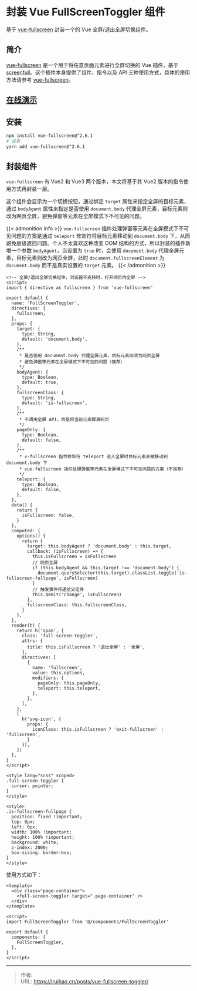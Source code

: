 # 封装 Vue FullScreenToggler 组件


基于 [vue-fullscreen](https://github.com/mirari/vue-fullscreen) 封装一个的 Vue 全屏/退出全屏切换组件。

<!--more-->

## 简介

[vue-fullscreen](https://github.com/mirari/vue-fullscreen) 是一个用于将任意页面元素进行全屏切换的 Vue 插件，基于 [screenfull](https://github.com/sindresorhus/screenfull)。这个插件本身提供了组件、指令以及 API 三种使用方式，具体的使用方法请参考 [vue-fullscreen](https://github.com/mirari/vue-fullscreen)。

## [在线演示](https://lruihao.github.io/vue-el-demo/#/fullscreen)

## 安装

```bash
npm install vue-fullscreen@^2.6.1
# 或者
yarn add vue-fullscreen@^2.6.1
```

## 封装组件

`vue-fullscreen` 有 Vue2 和 Vue3 两个版本，本文将基于其 Vue2 版本的指令使用方式再封装一层。

这个组件会显示为一个切换按钮，通过绑定 `target` 属性来指定全屏的目标元素，通过 `bodyAgent` 属性来指定是否使用 `document.body` 代理全屏元素，目标元素则改为网页全屏，避免弹窗等元素在全屏模式下不可见的问题。

{{< admonition info >}}
`vue-fullscreen` 插件处理弹窗等元素在全屏模式下不可见问题的方案是通过 `teleport` 修饰符将目标元素移动到 `document.body` 下，从而避免层级遮挡问题。个人不太喜欢这种改变 DOM 结构的方式，所以封装的插件新增一个参数 `bodyAgent`，当设置为 `true` 时，会使用 `document.body` 代理全屏元素，目标元素则改为网页全屏，此时 `document.fullscreenElement` 为 `document.body` 而不是真实设置的 `target` 元素。
{{< /admonition >}}

```vue {title=FullScreenToggler.vue}
<!-- 全屏/退出全屏切换组件，浏览器不支持时，打开网页内全屏 -->
<script>
import { directive as fullscreen } from 'vue-fullscreen'

export default {
  name: 'FullScreenToggler',
  directives: {
    fullscreen,
  },
  props: {
    target: {
      type: String,
      default: 'document.body',
    },
    /**
     * 是否使用 document.body 代理全屏元素，目标元素则改为网页全屏
     * 避免弹窗等元素在全屏模式下不可见的问题（推荐）
     */
    bodyAgent: {
      type: Boolean,
      default: true,
    },
    fullscreenClass: {
      type: String,
      default: 'is-fullscreen',
    },
    /**
     * 不调用全屏 API，而是将当前元素撑满网页
     */
    pageOnly: {
      type: Boolean,
      default: false,
    },
    /**
     * v-fullscreen 指令修饰符 teleport 进入全屏时目标元素会被移动到 document.body 下
     * vue-fullscreen 插件处理弹窗等元素在全屏模式下不可见问题的方案（不推荐）
     */
    teleport: {
      type: Boolean,
      default: false,
    },
  },
  data() {
    return {
      isFullscreen: false,
    }
  },
  computed: {
    options() {
      return {
        target: this.bodyAgent ? 'document.body' : this.target,
        callback: (isFullscreen) => {
          this.isFullscreen = isFullscreen
          // 网页全屏
          if (this.bodyAgent && this.target !== 'document.body') {
            document.querySelector(this.target).classList.toggle('is-fullscreen-fullpage', isFullscreen)
          }
          // 触发事件传递给父组件
          this.$emit('change', isFullscreen)
        },
        fullscreenClass: this.fullscreenClass,
      }
    },
  },
  render(h) {
    return h('span', {
      class: 'full-screen-toggler',
      attrs: {
        title: this.isFullscreen ? '退出全屏' : '全屏',
      },
      directives: [
        {
          name: 'fullscreen',
          value: this.options,
          modifiers: {
            pageOnly: this.pageOnly,
            teleport: this.teleport,
          },
        },
      ],
    },
    [
      h('svg-icon', {
        props: {
          iconClass: this.isFullscreen ? 'exit-fullscreen' : 'fullscreen',
        }
      }),
    ])
  },
}
</script>

<style lang="scss" scoped>
.full-screen-toggler {
  cursor: pointer;
}
</style>

<style>
.is-fullscreen-fullpage {
  position: fixed !important;
  top: 0px;
  left: 0px;
  width: 100% !important;
  height: 100% !important;
  background: white;
  z-index: 2000;
  box-sizing: border-box;
}
</style>
```

使用方式如下：

```vue
<template>
  <div class="page-container">
    <full-screen-toggler target=".page-container" />
  </div>
</template>

<script>
import FullScreenToggler from '@/components/FullScreenToggler'

export default {
  components: {
    FullScreenToggler,
  },
}
</script>
```


---

> 作者:   
> URL: https://lruihao.cn/posts/vue-fullscreen-toggler/  

